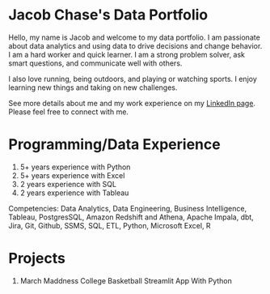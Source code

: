 # Jacob Chase's Data Portfolio

Hello, my name is Jacob and welcome to my data portfolio. I am passionate about data analytics and using data to drive decisions and change behavior. I am a hard worker and quick learner. I am a strong problem solver, ask smart questions, and communicate well with others. 

I also love running, being outdoors, and playing or watching sports. I enjoy learning new things and taking on new challenges.

See more details about me and my work experience on my [LinkedIn page](https://www.linkedin.com/in/jacob-ryan-chase/). Please feel free to connect with me. 

# Programming/Data Experience
1. 5+ years experience with Python
2. 5+ years experience with Excel
3. 2 years experience with SQL
4. 2 years experience with Tableau
   
Competencies: Data Analytics, Data Engineering, Business Intelligence, Tableau, PostgresSQL, Amazon Redshift and Athena, Apache Impala, dbt, Jira, Git, Github, SSMS, SQL, ETL, Python, Microsoft Excel, R

# Projects
1. March Maddness College Basketball Streamlit App With Python

<!--
emoji's
- 👋
- 🔭 I’m currently working on ...
- 🌱 I’m currently learning ...
- 👯 I’m looking to collaborate on ...
- 🤔 I’m looking for help with ...
- 💬 Ask me about ...
- 📫 How to reach me: ...
- 😄 Pronouns: ...
- ⚡ Fun fact: ...
-->
